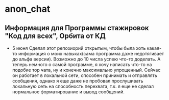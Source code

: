 # anon_chat
 
<h2> Информация для Программы стажировок "Код для всех", Орбита от КД </h2>

* 5 июня
 Сделал этот репозиорий открытым, чтобы была хоть какая-то информация о моих навыках(сама программа даже недотягивает до альфа версии). Возможно до 10 числа успею что-то доделать. А теперь немного о самой программе, я хочу написать что-то на подобие тор чата, ну и конечно максимально упрощенный. Сейчас он работает в локальной сети, способен принимать и отправлять сообщения, однако я еще даже не пробовал прослушивать локальную сеть на способность перехвата, т.к. я еще не сделал нормальное форматирование и вывод сообщений.
